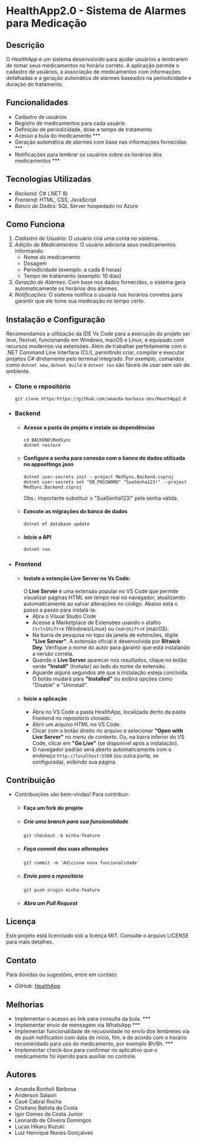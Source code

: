 # HealthApp2.0  - Sistema de Alarmes para Medicação

## Descrição
O *HealthApp* é um sistema desenvolvido para ajudar usuários a lembrarem de tomar seus medicamentos no horário correto. A aplicação permite o cadastro de usuários, a associação de medicamentos com informações detalhadas e a geração automática de alarmes baseados na periodicidade e duração do tratamento.

## Funcionalidades
- Cadastro de usuários
- Registro de medicamentos para cada usuário
- Definição de periodicidade, dose e tempo de tratamento
- Acesso a bula do medicamento ***
- Geração automática de alarmes com base nas informações fornecidas ***
- Notificações para lembrar os usuários sobre os horários dos medicamentos ***

## Tecnologias Utilizadas
- *Backend:* C# (.NET 8)
- *Frontend:* HTML, CSS, JavaScript
- *Banco de Dados:* SQL Server hospedado no Azure

## Como Funciona
1. *Cadastro de Usuário:* O usuário cria uma conta no sistema.
2. *Adição de Medicamentos:* O usuário adiciona seus medicamentos informando:
   - Nome do medicamento
   - Dosagem
   - Periodicidade (exemplo: a cada 8 horas)
   - Tempo de tratamento (exemplo: 10 dias)
3. *Geração de Alarmes:* Com base nos dados fornecidos, o sistema gera automaticamente os horários dos alarmes.
4. *Notificações:* O sistema notifica o usuário nos horários corretos para garantir que ele tome sua medicação no tempo certo.

## Instalação e Configuração
Recomendamos a utilização da IDE Vs Code para a execução do projeto ser leve, flexível, funcionando em Windows, macOS e Linux, e equipado com recursos modernos via extensões. Além de trabalhar perfeitamente com o .NET Command Line Interface (CLI), permitindo criar, compilar e executar projetos C# diretamente pelo terminal integrado. Por exemplo, comandos como `dotnet new`, `dotnet build` e `dotnet run` são fáceis de usar sem sair do ambiente.
- ### Clone o repositório
  ```
  git clone https:https://github.com/amanda-barbosa-dev/HeathApp2.0
  ```
- ### Backend
    - #### Acesse a pasta do projeto e instale as dependências
      ```
      cd BACKEND\MedSync
      dotnet restore
      ```
    - #### Configure a senha para conexão com o banco de dados utilizada no appsettings.json
      ```
      dotnet user-secrets init --project MedSync.Backend.csproj
      dotnet user-secrets set "DB_PASSWORD" "SuaSenha123!" --project MedSync.Backend.csproj
      ```
      Obs.: Importante substituir o "SuaSenha123!" pela senha válida. 

    - #### Execute as migrações do banco de dados
      ```
      dotnet ef database update
      ```
    - #### Inicie a API
      ```
      dotnet run
      ```

- ### Frontend
    - #### Instale a extenção Live Server no Vs Code:
       O **Live Server** é uma extensão popular no VS Code que permite visualizar páginas HTML em tempo real no navegador, atualizando automaticamente ao salvar alterações no 
       código. Abaixo está o passo a passo para instalá-la:
       - Abra o Visual Studio Code
       - Acesse a Marketplace de Extensões usando o atalho `Ctrl+Shift+X` (Windows/Linux) ou `Cmd+Shift+X` (macOS).
       - Na barra de pesquisa no topo da janela de extensões, digite **"Live Server"**. A extensão oficial é desenvolvida por **Ritwick Dey**. Verifique o nome do autor para 
         garantir que está instalando a versão correta.
       - Quando o **Live Server** aparecer nos resultados, clique no botão verde **"Install"** (Instalar) ao lado do nome da extensão.
       - Aguarde alguns segundos até que a instalação esteja concluída. O botão mudará para **"Installed"** ou exibirá opções como "Disable" e "Uninstall".
    - #### Inicie a aplicação
      - Abra no VS Code a pasta HealthApp, localizada dento da pasta Frontend no repositório clonado. 
      - Abrir um arquivo HTML no VS Code.
      - Clicar com o botão direito no arquivo e selecionar **"Open with Live Server"** no menu de contexto. Ou, na barra inferior do VS Code, clicar em **"Go Live"** (se 
       disponível após a instalação).
      - O navegador padrão será aberto automaticamente com o endereço `http://localhost:5500` (ou outra porta, se configurada), exibindo sua página.

## Contribuição 
 - Contribuições são bem-vindas! Para contribuir:
     - #### Faça um fork do projeto
     - ##### Crie uma branch para sua funcionalidade
       ```
       git checkout -b minha-feature
       ```
     - ##### Faça commit das suas alterações
       ```
       git commit -m 'Adiciona nova funcionalidade'
       ```

     - ##### Envie para o repositório
       ```
       git push origin minha-feature
       ```
     - ##### Abra um Pull Request


## Licença
Este projeto está licenciado sob a licença MIT. Consulte o arquivo LICENSE para mais detalhes.

## Contato
Para dúvidas ou sugestões, entre em contato:
- *GitHub:* [HealthApp](https://github.com/amanda-barbosa-dev/HealthApp2.0/issues)

## Melhorias 
- Implementar o acesso ao link para consulta da bula. ***
- Implementar envio de mensagem via WhatsApp ***
- Implementar funcionalidade de recusividade no envio dos lembretes via de push notification com data de início, fim, e de acordo com o horário
recomendado para uso do medicamento, por exemplo 8h/8h. ***
- Implementar check-box para confirmar no aplicativo que o medicamento foi injerido para auxiliar no controle. 


## Autores
- Amanda Bonholi Barbosa
- Anderson Salaori
- Cauê Cabral Rocha
- Cristiano Batista da Costa
- Igor Gomes da Costa Junior
- Leonardo de Oliveira Domingos
- Lucas Hikaru Kozuki
- Luiz Henrique Nunes Gonçalves
